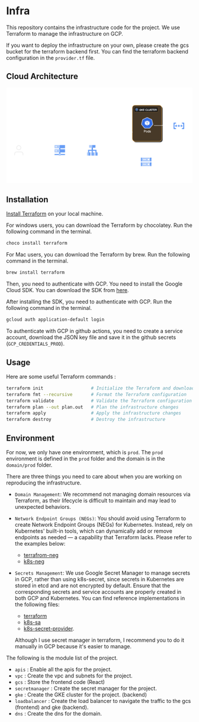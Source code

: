 # Infra

This repository contains the infrastructure code for the project. We use Terraform to manage the infrastructure on GCP.

If you want to deploy the infrastructure on your own, please create the gcs bucket for the terraform backend first. You can find the terraform backend configuration in the `provider.tf` file.

## Cloud Architecture

![Cloud Architecture](/docs/architecture.png)

## Installation

[Install Terraform](https://learn.hashicorp.com/tutorials/terraform/install-cli) on your local machine.

For windows users, you can download the Terraform by chocolatey. Run the following command in the terminal.

```bash
choco install terraform
```

For Mac users, you can download the Terraform by brew. Run the following command in the terminal.

```bash
brew install terraform
```

Then, you need to authenticate with GCP. You need to install the Google Cloud SDK. You can download the SDK from [here](https://cloud.google.com/sdk/docs/install).

After installing the SDK, you need to authenticate with GCP. Run the following command in the terminal.

```bash
gcloud auth application-default login
```

To authenticate with GCP in github actions, you need to create a service account, download the JSON key file and save it in the github secrets (`GCP_CREDENTIALS_PROD`).

## Usage

Here are some useful Terraform commands :

```bash
terraform init                  # Initialize the Terraform and download the provider plugins
terraform fmt --recursive       # Format the Terraform configuration
terraform validate              # Validate the Terraform configuration
terraform plan --out plan.out   # Plan the infrastructure changes
terraform apply                 # Apply the infrastructure changes
terraform destroy               # Destroy the infrastructure
```

## Environment

For now, we only have one environment, which is `prod`. The `prod` environment is defined in the `prod` folder and the domain is in the `domain/prod` folder.

There are three things you need to care about when you are working on reproducing the infrastructure.

- `Domain Management`: We recommend not managing domain resources via Terraform, as their lifecycle is difficult to maintain and may lead to unexpected behaviors.
- `Network Endpoint Groups (NEGs)`: You should avoid using Terraform to create Network Endpoint Groups (NEGs) for Kubernetes. Instead, rely on Kubernetes' built-in tools, which can dynamically add or remove endpoints as needed — a capability that Terraform lacks. Please refer to the examples below:
  - [terrafrom-neg](https://github.com/NTU-CNAD-Group3/infra/blob/ffed62aa466bf53935bc8eadf4524934ad42ee7d/modules/lb/main.tf#L13)
  - [k8s-neg](https://github.com/NTU-CNAD-Group3/k8s/blob/main/prod/istio/init/istio-operator.yaml)
- `Secrets Management`: We use Google Secret Manager to manage secrets in GCP, rather than using k8s-secret, since secrets in Kubernetes are stored in etcd and are not encrypted by default. Ensure that the corresponding secrets and service accounts are properly created in both GCP and Kubernetes. You can find reference implementations in the following files:

  - [terraform](https://github.com/NTU-CNAD-Group3/infra/blob/main/modules/secretmanager/main.tf)
  - [k8s-sa](https://github.com/NTU-CNAD-Group3/k8s/blob/main/prod/gateway/service-account.yaml)
  - [k8s-secret-provider](https://github.com/NTU-CNAD-Group3/k8s/blob/main/prod/gateway/secret-provider.yaml).

  Although I use secret manager in terraform, I recommend you to do it manually in GCP because it's easier to manage.

The following is the module list of the project.

- `apis` : Enable all the apis for the project.
- `vpc` : Create the vpc and subnets for the project.
- `gcs` : Store the frontend code (React)
- `secretmanager` : Create the secret manager for the project.
- `gke` : Create the GKE cluster for the project. (backend)
- `loadbalancer` : Create the load balancer to navigate the traffic to the gcs (frontend) and gke (backend).
- `dns` : Create the dns for the domain.
